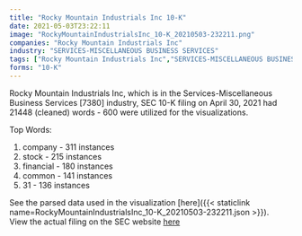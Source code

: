 ```yaml
---
title: "Rocky Mountain Industrials Inc 10-K"
date: 2021-05-03T23:22:11
image: "RockyMountainIndustrialsInc_10-K_20210503-232211.png"
companies: "Rocky Mountain Industrials Inc"
industry: "SERVICES-MISCELLANEOUS BUSINESS SERVICES"
tags: ["Rocky Mountain Industrials Inc","SERVICES-MISCELLANEOUS BUSINESS SERVICES","04-30-2021","10-K"]
forms: "10-K"
---
```

Rocky Mountain Industrials Inc, which is in the Services-Miscellaneous Business Services [7380] industry, SEC 10-K filing on April 30, 2021 had 21448 (cleaned) words - 600 were utilized for the visualizations.

Top Words:
1. company - 311 instances
2. stock - 215 instances
3. financial - 180 instances
4. common - 141 instances
5. 31 - 136 instances


See the parsed data used in the visualization [here]({{< staticlink name=RockyMountainIndustrialsInc_10-K_20210503-232211.json >}}).  
View the actual filing on the SEC website [here](https://www.sec.gov/Archives/edgar/data/1556179/0001104659-21-058890.txt)